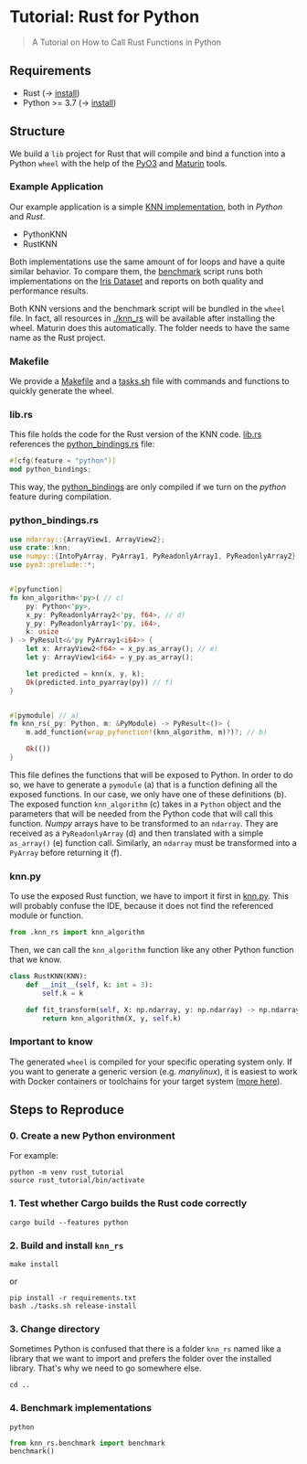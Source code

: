 # Tutorial: Rust for Python
> A Tutorial on How to Call Rust Functions in Python

## Requirements

- Rust (-> [install](https://doc.rust-lang.org/cargo/getting-started/installation.html))
- Python >= 3.7 (-> [install](https://www.python.org/downloads/))

## Structure

We build a `lib` project for Rust that will compile and bind a function into a Python `wheel` with the help of the [PyO3](https://github.com/PyO3/pyo3) and [Maturin](https://maturin.rs/) tools.

### Example Application

Our example application is a simple [KNN implementation](./knn_rs/knn.py), both in _Python_ and _Rust_.

- PythonKNN
- RustKNN

Both implementations use the same amount of for loops and have a quite similar behavior. 
To compare them, the [benchmark](./knn_rs/benchmark.py) script runs both implementations on the [Iris Dataset](https://scikit-learn.org/stable/auto_examples/datasets/plot_iris_dataset.html) and reports on both quality and performance results.

Both KNN versions and the benchmark script will be bundled in the `wheel` file. In fact, all resources in [./knn_rs](./knn_rs) will be available after installing the wheel. Maturin does this automatically. The folder needs to have the same name as the Rust project.

### Makefile

We provide a [Makefile](./Makefile) and a [tasks.sh](./tasks.sh) file with commands and functions to quickly generate the wheel.

### lib.rs

This file holds the code for the Rust version of the KNN code. [lib.rs](src/lib.rs) references the [python_bindings.rs](src/python_bindings.rs) file:

```rust
#[cfg(feature = "python")]
mod python_bindings;
```

This way, the [python_bindings](src/python_bindings.rs) are only compiled if we turn on the _python_ feature during compilation.

### python_bindings.rs

```rust
use ndarray::{ArrayView1, ArrayView2};
use crate::knn;
use numpy::{IntoPyArray, PyArray1, PyReadonlyArray1, PyReadonlyArray2};
use pyo3::prelude::*;


#[pyfunction]
fn knn_algorithm<'py>( // c)
    py: Python<'py>,
    x_py: PyReadonlyArray2<'py, f64>, // d)
    y_py: PyReadonlyArray1<'py, i64>,
    k: usize
) -> PyResult<&'py PyArray1<i64>> {
    let x: ArrayView2<f64> = x_py.as_array(); // e)
    let y: ArrayView1<i64> = y_py.as_array();

    let predicted = knn(x, y, k);
    Ok(predicted.into_pyarray(py)) // f)
}


#[pymodule] // a)
fn knn_rs(_py: Python, m: &PyModule) -> PyResult<()> {
    m.add_function(wrap_pyfunction!(knn_algorithm, m)?)?; // b)

    Ok(())
}
```

This file defines the functions that will be exposed to Python. In order to do so, we have to generate a `pymodule` (a) that is a function defining all the exposed functions.
In our case, we only have one of these definitions (b).
The exposed function `knn_algorithm` (c) takes in a `Python` object and the parameters that will be needed from the Python code that will call this function.
_Numpy_ arrays have to be transformed to an `ndarray`. They are received as a `PyReadonlyArray` (d) and then translated with a simple `as_array()` (e) function call.
Similarly, an `ndarray` must be transformed into a `PyArray` before returning it (f).

### knn.py

To use the exposed Rust function, we have to import it first in [knn.py](./knn_rs/knn.py). This will probably confuse the IDE, because it does not find the referenced module or function.

```python
from .knn_rs import knn_algorithm
```

Then, we can call the `knn_algorithm` function like any other Python function that we know.

```python
class RustKNN(KNN):
    def __init__(self, k: int = 3):
        self.k = k

    def fit_transform(self, X: np.ndarray, y: np.ndarray) -> np.ndarray:
        return knn_algorithm(X, y, self.k)
```

### Important to know

The generated `wheel` is compiled for your specific operating system only. If you want to generate a generic version (e.g. _manylinux_), it is easiest to work with Docker containers or toolchains for your target system ([more here](https://pyo3.rs/v0.8.1/building_and_distribution.html#cross-compiling)).

## Steps to Reproduce

### 0. Create a new Python environment

For example:
```shell
python -m venv rust_tutorial
source rust_tutorial/bin/activate
```

### 1. Test whether Cargo builds the Rust code correctly

```shell
cargo build --features python
```

### 2. Build and install `knn_rs`

```shell
make install
```

or

```shell
pip install -r requirements.txt
bash ./tasks.sh release-install
```

### 3. Change directory

Sometimes Python is confused that there is a folder `knn_rs` named like a library that we want to import and prefers the folder over the installed library. That's why we need to go somewhere else.

```shell
cd ..
```

### 4. Benchmark implementations

```shell
python
```

```python
from knn_rs.benchmark import benchmark
benchmark()
```
